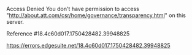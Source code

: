 Access Denied
You don't have permission to access "http://about.att.com/csr/home/governance/transparency.html" on this server.

Reference #18.4c60d017.1750428482.39948825

https://errors.edgesuite.net/18.4c60d017.1750428482.39948825